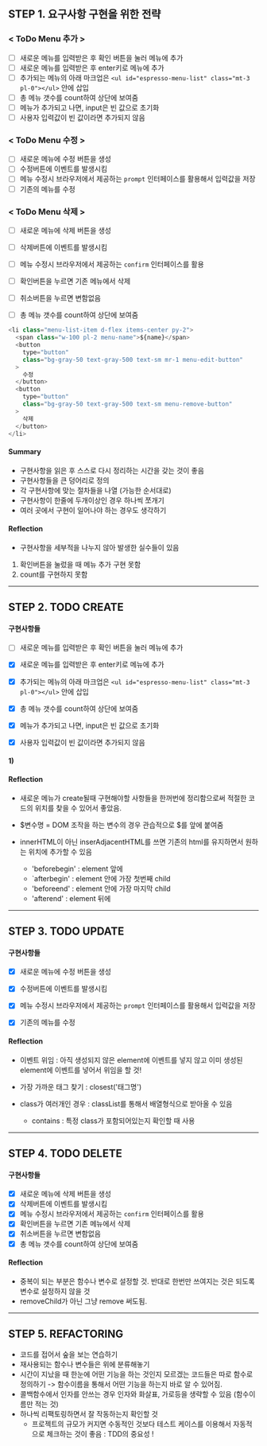## STEP 1. 요구사항 구현을 위한 전략

### < ToDo Menu 추가 >
- [ ] 새로운 메뉴를 입력받은 후 확인 버튼을 눌러 메뉴에 추가
- [ ] 새로운 메뉴를 입력받은 후 enter키로 메뉴에 추가
- [ ] 추가되는 메뉴의 아래 마크업은 `<ul id="espresso-menu-list" class="mt-3 pl-0"></ul>` 안에 삽입
- [ ] 총 메뉴 갯수를 count하여 상단에 보여줌
- [ ] 메뉴가 추가되고 나면, input은 빈 값으로 초기화
- [ ] 사용자 입력값이 빈 값이라면 추가되지 않음

### < ToDo Menu 수정 >
- [ ] 새로운 메뉴에 수정 버튼을 생성
- [ ] 수정버튼에 이벤트를 발생시킴
- [ ] 메뉴 수정시 브라우저에서 제공하는 `prompt` 인터페이스를 활용해서 입력값을 저장
- [ ] 기존의 메뉴를 수정

### < ToDo Menu 삭제 >
- [ ] 새로운 메뉴에 삭제 버튼을 생성
- [ ] 삭제버튼에 이벤트를 발생시킴
- [ ] 메뉴 수정시 브라우저에서 제공하는 `confirm` 인터페이스를 활용
- [ ] 확인버튼을 누르면 기존 메뉴에서 삭제
- [ ] 취소버튼을 누르면 변함없음
- [ ] 총 메뉴 갯수를 count하여 상단에 보여줌


```js
<li class="menu-list-item d-flex items-center py-2">
  <span class="w-100 pl-2 menu-name">${name}</span>
  <button
    type="button"
    class="bg-gray-50 text-gray-500 text-sm mr-1 menu-edit-button"
  >
    수정
  </button>
  <button
    type="button"
    class="bg-gray-50 text-gray-500 text-sm menu-remove-button"
  >
    삭제
  </button>
</li>
```


#### Summary
- 구현사항을 읽은 후 스스로 다시 정리하는 시간을 갖는 것이 좋음
- 구현사항들을 큰 덩어리로 정의
- 각 구현사항에 맞는 절차들을 나열 (가능한 순서대로)
- 구현사항이 한줄에 두개이상인 경우 하나씩 쪼개기 
- 여러 곳에서 구현이 일어나야 하는 경우도 생각하기 

#### Reflection
- 구현사항을 세부적을 나누지 않아 발생한 실수들이 있음
 1. 확인버튼을 눌렀을 때 메뉴 추가 구현 못함  
 2. count를 구현하지 못함


-----

## STEP 2. TODO CREATE

#### 구현사항들
- [ ] 새로운 메뉴를 입력받은 후 확인 버튼을 눌러 메뉴에 추가
- [x] 새로운 메뉴를 입력받은 후 enter키로 메뉴에 추가
- [x] 추가되는 메뉴의 아래 마크업은 `<ul id="espresso-menu-list" class="mt-3 pl-0"></ul>` 안에 삽입
- [x] 총 메뉴 갯수를 count하여 상단에 보여줌
- [x] 메뉴가 추가되고 나면, input은 빈 값으로 초기화
- [x] 사용자 입력값이 빈 값이라면 추가되지 않음


#### 1) 






#### Reflection
- 새로운 메뉴가 create될때 구현해야할 사항들을 한꺼번에 정리함으로써 적절한 코드의 위치를 찾을 수 있어서 좋았음.

- $변수명 = DOM 조작을 하는 변수의 경우 관습적으로 $를 앞에 붙여줌

- innerHTML이 아닌 inserAdjacentHTML를 쓰면 기존의 html를 유지하면서 원하는 위치에 추가할 수 있음
  - 'beforebegin' : element 앞에 
  - `afterbegin' : element 안에 가장 첫번째 child
  - 'beforeend' : element 안에 가장 마지막 child
  - 'afterend' : element 뒤에


---
## STEP 3. TODO UPDATE

#### 구현사항들
- [x] 새로운 메뉴에 수정 버튼을 생성
- [x] 수정버튼에 이벤트를 발생시킴
- [x] 메뉴 수정시 브라우저에서 제공하는 `prompt` 인터페이스를 활용해서 입력값을 저장
- [x] 기존의 메뉴를 수정


#### Reflection
- 이벤트 위임 : 아직 생성되지 않은 element에 이벤트를 넣지 않고 이미 생성된 element에 이벤트를 넣어서 위임을 할 것!

- 가장 가까운 태그 찾기 : closest('태그명')
- class가 여러개인 경우 : classList를 통해서 배열형식으로 받아올 수 있음
  - contains : 특정 class가 포함되어있는지 확인할 때 사용



---

## STEP 4. TODO DELETE

#### 구현사항들
- [x] 새로운 메뉴에 삭제 버튼을 생성
- [x] 삭제버튼에 이벤트를 발생시킴
- [x] 메뉴 수정시 브라우저에서 제공하는 `confirm` 인터페이스를 활용
- [x] 확인버튼을 누르면 기존 메뉴에서 삭제
- [x] 취소버튼을 누르면 변함없음
- [x] 총 메뉴 갯수를 count하여 상단에 보여줌

#### Reflection
- 중복이 되는 부분은 함수나 변수로 설정할 것. 반대로 한번만 쓰여지는 것은 되도록 변수로 설정하지 않을 것
- removeChild가 아닌 그냥 remove 써도됨.


---

## STEP 5. REFACTORING
- 코드를 접어서 숲을 보는 연습하기
- 재사용되는 함수나 변수들은 위에 분류해놓기
- 시간이 지났을 때 한눈에 어떤 기능을 하는 것인지 모르겠는 코드들은 따로 함수로 정의하기 -> 함수이름을 통해서 어떤 기능을 하는지 바로 알 수 있어짐.
- 콜백함수에서 인자를 안쓰는 경우 인자와 화살표, 가로등을 생략할 수 있음 (함수이름만 적는 것)
- 하나씩 리팩토링하면서 잘 작동하는지 확인할 것
  - 프로젝트의 규모가 커지면 수동적인 것보다 테스트 케이스를 이용해서 자동적으로 체크하는 것이 좋음 : TDD의 중요성 !
